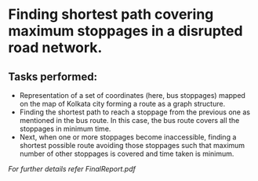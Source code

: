 # Finding shortest path covering maximum stoppages in a disrupted road network.

## Tasks performed:

- Representation of a set of coordinates (here, bus stoppages) mapped on the map of Kolkata city forming a route as a graph structure.
- Finding the shortest path to reach a stoppage from the previous one as mentioned in the bus route. In this case, the bus route covers all the stoppages in minimum time.
- Next, when one or more stoppages become inaccessible, finding a shortest possible route avoiding those stoppages such that maximum number of other stoppages is covered and time taken is minimum.

_For further details refer FinalReport.pdf_
